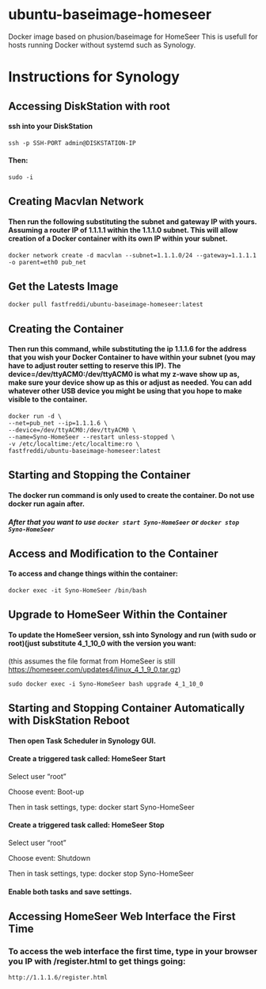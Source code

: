 # ubuntu-baseimage-homeseer
Docker image based on phusion/baseimage for HomeSeer
This is usefull for hosts running Docker without systemd such as Synology. 

# Instructions for Synology 
## Accessing DiskStation with root
#### ssh into your DiskStation
  ```ssh -p SSH-PORT admin@DISKSTATION-IP```

#### Then:
  ```sudo -i```
  
  
  
## Creating Macvlan Network
#### Then run the following substituting the subnet and gateway IP with yours. Assuming a router IP of 1.1.1.1 within the 1.1.1.0 subnet. This will allow creation of a Docker container with its own IP within your subnet.

```docker network create -d macvlan --subnet=1.1.1.0/24 --gateway=1.1.1.1 -o parent=eth0 pub_net```




## Get the Latests Image

```docker pull fastfreddi/ubuntu-baseimage-homeseer:latest```

## Creating the Container 
#### Then run this command, while substituting the ip 1.1.1.6 for the address that you wish your Docker Container to have within your subnet (you may have to adjust router setting to reserve this IP). The device=/dev/ttyACM0:/dev/ttyACM0 is what my z-wave show up as, make sure your device show up as this or adjust as needed. You can add whatever other USB device you might be using that you hope to make visible to the container.

```
docker run -d \
--net=pub_net --ip=1.1.1.6 \
--device=/dev/ttyACM0:/dev/ttyACM0 \
--name=Syno-HomeSeer --restart unless-stopped \
-v /etc/localtime:/etc/localtime:ro \
fastfreddi/ubuntu-baseimage-homeseer:latest
```

## Starting and Stopping the Container
#### The docker run command is only used to create the container. Do not use docker run again after. 
##### After that you want to use `docker start Syno-HomeSeer` or `docker stop Syno-HomeSeer`


## Access and Modification to the Container
#### To access and change things within the container:
```
docker exec -it Syno-HomeSeer /bin/bash
```

## Upgrade to HomeSeer Within the Container
#### To update the HomeSeer version, ssh into Synology and run (with sudo or root)(just substitute 4_1_10_0 with the version you want:
(this assumes the file format from HomeSeer is still https://homeseer.com/updates4/linux_4_1_9_0.tar.gz)

```
sudo docker exec -i Syno-HomeSeer bash upgrade 4_1_10_0
```

## Starting and Stopping Container Automatically with DiskStation Reboot
#### Then open Task Scheduler in Synology GUI.

#### Create a triggered task called: HomeSeer Start
Select user “root”

Choose event: Boot-up

Then in task settings, type: docker start Syno-HomeSeer

#### Create a triggered task called: HomeSeer Stop
Select user “root”

Choose event: Shutdown

Then in task settings, type: docker stop Syno-HomeSeer

#### Enable both tasks and save settings.


## Accessing HomeSeer Web Interface the First Time
### To access the web interface the first time, type in your browser you IP with /register.html to get things going:

```
http://1.1.1.6/register.html
```
